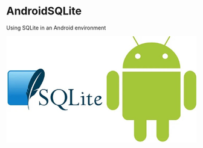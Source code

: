 # AndroidSQLite
Using SQLite in an Android environment

![androidsqlite](https://github.com/alvarengaricardo/androidsqlite/blob/main/androidsqlite.png)
